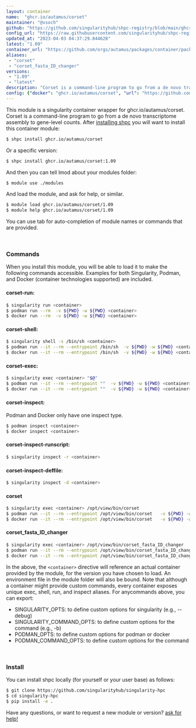 ```yaml
---
layout: container
name:  "ghcr.io/autamus/corset"
maintainer: "@vsoch"
github: "https://github.com/singularityhub/shpc-registry/blob/main/ghcr.io/autamus/corset/container.yaml"
config_url: "https://raw.githubusercontent.com/singularityhub/shpc-registry/main/ghcr.io/autamus/corset/container.yaml"
updated_at: "2023-04-03 04:37:29.844628"
latest: "1.09"
container_url: "https://github.com/orgs/autamus/packages/container/package/corset"
aliases:
 - "corset"
 - "corset_fasta_ID_changer"
versions:
 - "1.09"
 - "latest"
description: "Corset is a command-line program to go from a de novo transcriptome assembly to gene-level counts."
config: {"docker": "ghcr.io/autamus/corset", "url": "https://github.com/orgs/autamus/packages/container/package/corset", "maintainer": "@vsoch", "description": "Corset is a command-line program to go from a de novo transcriptome assembly to gene-level counts.", "latest": {"1.09": "sha256:58e023a036d5fba10b160c1f56dca81d129ee1fa8461512bbf5091ccf592a5a1"}, "tags": {"1.09": "sha256:58e023a036d5fba10b160c1f56dca81d129ee1fa8461512bbf5091ccf592a5a1", "latest": "sha256:58e023a036d5fba10b160c1f56dca81d129ee1fa8461512bbf5091ccf592a5a1"}, "aliases": {"corset": "/opt/view/bin/corset", "corset_fasta_ID_changer": "/opt/view/bin/corset_fasta_ID_changer"}}
---
```


This module is a singularity container wrapper for ghcr.io/autamus/corset.
Corset is a command-line program to go from a de novo transcriptome assembly to gene-level counts.
After [installing shpc](#install) you will want to install this container module:


```bash
$ shpc install ghcr.io/autamus/corset
```

Or a specific version:

```bash
$ shpc install ghcr.io/autamus/corset:1.09
```

And then you can tell lmod about your modules folder:

```bash
$ module use ./modules
```

And load the module, and ask for help, or similar.

```bash
$ module load ghcr.io/autamus/corset/1.09
$ module help ghcr.io/autamus/corset/1.09
```

You can use tab for auto-completion of module names or commands that are provided.

<br>

### Commands

When you install this module, you will be able to load it to make the following commands accessible.
Examples for both Singularity, Podman, and Docker (container technologies supported) are included.

#### corset-run:

```bash
$ singularity run <container>
$ podman run --rm  -v ${PWD} -w ${PWD} <container>
$ docker run --rm  -v ${PWD} -w ${PWD} <container>
```

#### corset-shell:

```bash
$ singularity shell -s /bin/sh <container>
$ podman run --it --rm --entrypoint /bin/sh  -v ${PWD} -w ${PWD} <container>
$ docker run --it --rm --entrypoint /bin/sh  -v ${PWD} -w ${PWD} <container>
```

#### corset-exec:

```bash
$ singularity exec <container> "$@"
$ podman run --it --rm --entrypoint ""  -v ${PWD} -w ${PWD} <container> "$@"
$ docker run --it --rm --entrypoint ""  -v ${PWD} -w ${PWD} <container> "$@"
```

#### corset-inspect:

Podman and Docker only have one inspect type.

```bash
$ podman inspect <container>
$ docker inspect <container>
```

#### corset-inspect-runscript:

```bash
$ singularity inspect -r <container>
```

#### corset-inspect-deffile:

```bash
$ singularity inspect -d <container>
```


#### corset

```bash
$ singularity exec <container> /opt/view/bin/corset
$ podman run --it --rm --entrypoint /opt/view/bin/corset   -v ${PWD} -w ${PWD} <container> -c " $@"
$ docker run --it --rm --entrypoint /opt/view/bin/corset   -v ${PWD} -w ${PWD} <container> -c " $@"
```


#### corset_fasta_ID_changer

```bash
$ singularity exec <container> /opt/view/bin/corset_fasta_ID_changer
$ podman run --it --rm --entrypoint /opt/view/bin/corset_fasta_ID_changer   -v ${PWD} -w ${PWD} <container> -c " $@"
$ docker run --it --rm --entrypoint /opt/view/bin/corset_fasta_ID_changer   -v ${PWD} -w ${PWD} <container> -c " $@"
```



In the above, the `<container>` directive will reference an actual container provided
by the module, for the version you have chosen to load. An environment file in the
module folder will also be bound. Note that although a container
might provide custom commands, every container exposes unique exec, shell, run, and
inspect aliases. For anycommands above, you can export:

 - SINGULARITY_OPTS: to define custom options for singularity (e.g., --debug)
 - SINGULARITY_COMMAND_OPTS: to define custom options for the command (e.g., -b)
 - PODMAN_OPTS: to define custom options for podman or docker
 - PODMAN_COMMAND_OPTS: to define custom options for the command

<br>

### Install

You can install shpc locally (for yourself or your user base) as follows:

```bash
$ git clone https://github.com/singularityhub/singularity-hpc
$ cd singularity-hpc
$ pip install -e .
```

Have any questions, or want to request a new module or version? [ask for help!](https://github.com/singularityhub/singularity-hpc/issues)